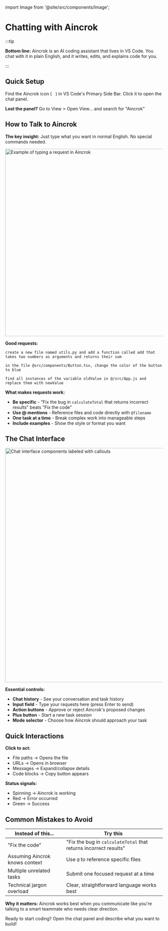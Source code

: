 import Image from '@site/src/components/Image';

# Chatting with Aincrok

:::tip

**Bottom line:** Aincrok is an AI coding assistant that lives in VS Code. You chat with it in plain English, and it writes, edits, and explains code for you.

:::

## Quick Setup

Find the Aincrok icon (<img src="/docs/img/aincrok-icon.svg" width="12" />) in VS Code's Primary Side Bar. Click it to open the chat panel.

**Lost the panel?** Go to View > Open View... and search for "Aincrok"

## How to Talk to Aincrok

**The key insight:** Just type what you want in normal English. No special commands needed.

<Image src="/docs/img/typing-your-requests/typing-your-requests.png" alt="Example of typing a request in Aincrok" width="600" />

**Good requests:**

```
create a new file named utils.py and add a function called add that takes two numbers as arguments and returns their sum
```

```
in the file @src/components/Button.tsx, change the color of the button to blue
```

```
find all instances of the variable oldValue in @/src/App.js and replace them with newValue
```

**What makes requests work:**

- **Be specific** - "Fix the bug in `calculateTotal` that returns incorrect results" beats "Fix the code"
- **Use @ mentions** - Reference files and code directly with `@filename`
- **One task at a time** - Break complex work into manageable steps
- **Include examples** - Show the style or format you want

## The Chat Interface

<Image 
    src="/docs/img/the-chat-interface/the-chat-interface-1.png" 
    alt="Chat interface components labeled with callouts" width="750" 
    caption="Everything you need is right here"
/>

**Essential controls:**

- **Chat history** - See your conversation and task history
- **Input field** - Type your requests here (press Enter to send)
- **Action buttons** - Approve or reject Aincrok's proposed changes
- **Plus button** - Start a new task session
- **Mode selector** - Choose how Aincrok should approach your task

## Quick Interactions

**Click to act:**

- File paths → Opens the file
- URLs → Opens in browser
- Messages → Expand/collapse details
- Code blocks → Copy button appears

**Status signals:**

- Spinning → Aincrok is working
- Red → Error occurred
- Green → Success

## Common Mistakes to Avoid

| Instead of this...             | Try this                                                         |
| ------------------------------ | ---------------------------------------------------------------- |
| "Fix the code"                 | "Fix the bug in `calculateTotal` that returns incorrect results" |
| Assuming Aincrok knows context | Use `@` to reference specific files                              |
| Multiple unrelated tasks       | Submit one focused request at a time                             |
| Technical jargon overload      | Clear, straightforward language works best                       |

**Why it matters:** Aincrok works best when you communicate like you're talking to a smart teammate who needs clear direction.

Ready to start coding? Open the chat panel and describe what you want to build!
